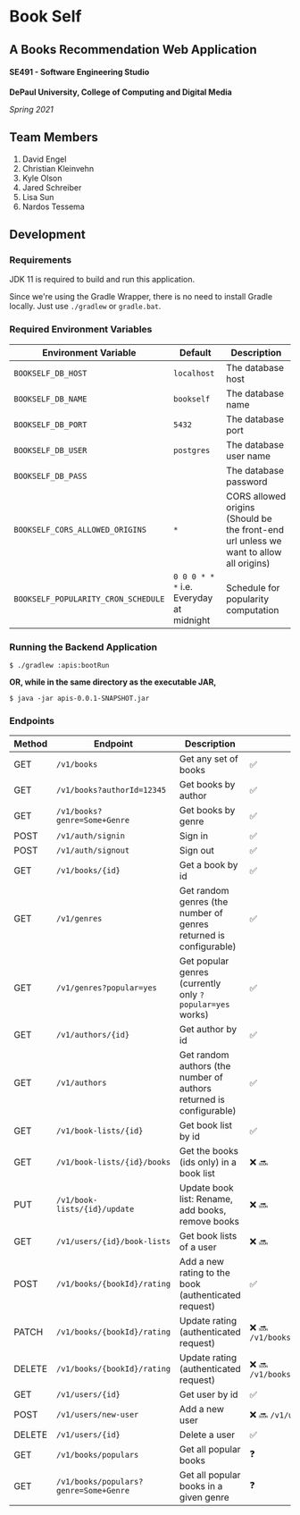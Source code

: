 # Book Self
## A Books Recommendation Web Application

#### SE491 - Software Engineering Studio
**DePaul University, College of Computing and Digital Media**

*Spring 2021*

## Team Members
1. David Engel
2. Christian Kleinvehn
3. Kyle Olson
4. Jared Schreiber
5. Lisa Sun
6. Nardos Tessema

## Development
### Requirements
JDK 11 is required to build and run this application.

Since we're using the Gradle Wrapper, there is no need to install Gradle locally. Just use `./gradlew` or `gradle.bat`.

### Required Environment Variables
Environment Variable | Default | Description
-------------------- | ------- | -----------
`BOOKSELF_DB_HOST` | `localhost` | The database host
`BOOKSELF_DB_NAME` | `bookself` | The database name
`BOOKSELF_DB_PORT` | `5432` | The database port
`BOOKSELF_DB_USER` | `postgres` | The database user name
`BOOKSELF_DB_PASS` |  | The database password
`BOOKSELF_CORS_ALLOWED_ORIGINS` | `*` | CORS allowed origins (Should be the front-end url unless we want to allow all origins)
`BOOKSELF_POPULARITY_CRON_SCHEDULE` | `0 0 0 * * *` i.e. Everyday at midnight | Schedule for popularity computation

### Running the Backend Application
`$ ./gradlew :apis:bootRun`

__OR, while in the same directory as the executable JAR,__

`$ java -jar apis-0.0.1-SNAPSHOT.jar`

### Endpoints

Method | Endpoint | Description | Truly Restful
------ | -------- | ----------- | -------------
GET | `/v1/books` | Get any set of books | ✅
GET | `/v1/books?authorId=12345` | Get books by author | ✅
GET | `/v1/books?genre=Some+Genre` | Get books by genre | ✅
POST | `/v1/auth/signin` | Sign in | ✅
POST | `/v1/auth/signout` | Sign out | ✅
GET | `/v1/books/{id}` | Get a book by id | ✅
GET | `/v1/genres` | Get random genres (the number of genres returned is configurable) | ✅
GET | `/v1/genres?popular=yes` | Get popular genres (currently only `?popular=yes` works) | ✅
GET | `/v1/authors/{id}` | Get author by id | ✅
GET | `/v1/authors` | Get random authors (the number of authors returned is configurable) | ✅
GET | `/v1/book-lists/{id}` | Get book list by id | ✅
GET | `/v1/book-lists/{id}/books` | Get the books (ids only) in a book list | ❌ 🔜
PUT | `/v1/book-lists/{id}/update` | Update book list: Rename, add books, remove books | ❌ 🔜
GET | `/v1/users/{id}/book-lists` | Get book lists of a user | ❌ 🔜
POST | `/v1/books/{bookId}/rating` | Add a new rating to the book (authenticated request) | ✅
PATCH | `/v1/books/{bookId}/rating` | Update rating (authenticated request) | ❌ 🔜 `/v1/books/{bookId}/rating/{ratingId}`
DELETE | `/v1/books/{bookId}/rating` | Update rating (authenticated request) | ❌ 🔜 `/v1/books/{bookId}/rating/{ratingId}`
GET | `/v1/users/{id}` | Get user by id | ✅
POST | `/v1/users/new-user` | Add a new user | ❌ 🔜 `/v1/users`
DELETE | `/v1/users/{id}` | Delete a user | ✅
GET | `/v1/books/populars` | Get all popular books | ❓
GET | `/v1/books/populars?genre=Some+Genre` | Get all popular books in a given genre | ❓
